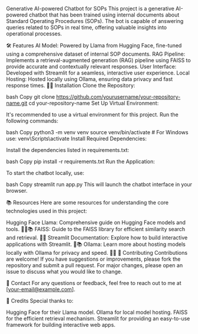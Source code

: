 Generative AI-powered Chatbot for SOPs
This project is a generative AI-powered chatbot that has been trained using internal documents about Standard Operating Procedures (SOPs). The bot is capable of answering queries related to SOPs in real time, offering valuable insights into operational processes.

🛠️ Features
AI Model: Powered by Llama from Hugging Face, fine-tuned using a comprehensive dataset of internal SOP documents.
RAG Pipeline: Implements a retrieval-augmented generation (RAG) pipeline using FAISS to provide accurate and contextually relevant responses.
User Interface: Developed with Streamlit for a seamless, interactive user experience.
Local Hosting: Hosted locally using Ollama, ensuring data privacy and fast response times.
🧑‍💻 Installation
Clone the Repository:

bash
Copy
git clone https://github.com/yourusername/your-repository-name.git
cd your-repository-name
Set Up Virtual Environment:

It's recommended to use a virtual environment for this project. Run the following commands:

bash
Copy
python3 -m venv venv
source venv/bin/activate  # For Windows use: venv\Scripts\activate
Install Required Dependencies:

Install the dependencies listed in requirements.txt:

bash
Copy
pip install -r requirements.txt
Run the Application:

To start the chatbot locally, use:

bash
Copy
streamlit run app.py
This will launch the chatbot interface in your browser.

📚 Resources
Here are some resources for understanding the core technologies used in this project:

Hugging Face Llama: Comprehensive guide on Hugging Face models and tools. 🧑‍💻📚
FAISS: Guide to the FAISS library for efficient similarity search and retrieval. 📖🔧
Streamlit Documentation: Explore how to build interactive applications with Streamlit. 🌟📚
Ollama: Learn more about hosting models locally with Ollama for privacy and speed. 🚀📖
📝 Contributing
Contributions are welcome! If you have suggestions or improvements, please fork the repository and submit a pull request. For major changes, please open an issue to discuss what you would like to change.

📧 Contact
For any questions or feedback, feel free to reach out to me at [your-email@example.com].

🔗 Credits
Special thanks to:

Hugging Face for their Llama model.
Ollama for local model hosting.
FAISS for the efficient retrieval mechanism.
Streamlit for providing an easy-to-use framework for building interactive web apps.
